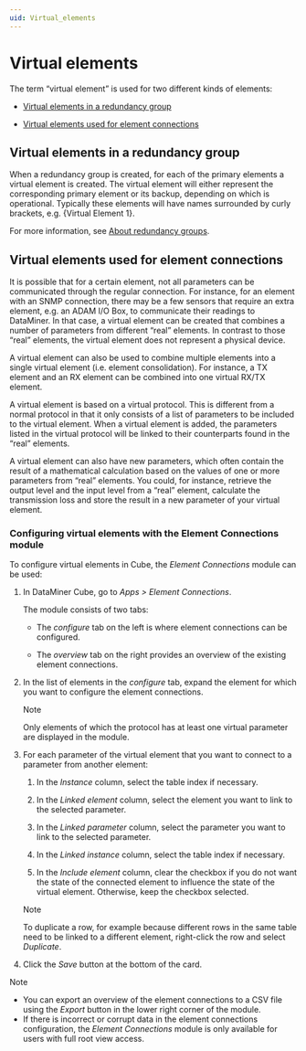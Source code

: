 ```yaml
---
uid: Virtual_elements
---
```


# Virtual elements

The term “virtual element” is used for two different kinds of elements:

- [Virtual elements in a redundancy group](#virtual-elements-in-a-redundancy-group)

- [Virtual elements used for element connections](#virtual-elements-used-for-element-connections)

## Virtual elements in a redundancy group

When a redundancy group is created, for each of the primary elements a virtual element is created. The virtual element will either represent the corresponding primary element or its backup, depending on which is operational. Typically these elements will have names surrounded by curly brackets, e.g. {Virtual Element 1}.

For more information, see [About redundancy groups](xref:About_redundancy_groups).

## Virtual elements used for element connections

It is possible that for a certain element, not all parameters can be communicated through the regular connection. For instance, for an element with an SNMP connection, there may be a few sensors that require an extra element, e.g. an ADAM I/O Box, to communicate their readings to DataMiner. In that case, a virtual element can be created that combines a number of parameters from different “real” elements. In contrast to those “real” elements, the virtual element does not represent a physical device.

A virtual element can also be used to combine multiple elements into a single virtual element (i.e. element consolidation). For instance, a TX element and an RX element can be combined into one virtual RX/TX element.

A virtual element is based on a virtual protocol. This is different from a normal protocol in that it only consists of a list of parameters to be included to the virtual element. When a virtual element is added, the parameters listed in the virtual protocol will be linked to their counterparts found in the “real” elements.

A virtual element can also have new parameters, which often contain the result of a mathematical calculation based on the values of one or more parameters from “real” elements. You could, for instance, retrieve the output level and the input level from a “real” element, calculate the transmission loss and store the result in a new parameter of your virtual element.

### Configuring virtual elements with the Element Connections module

To configure virtual elements in Cube, the *Element Connections* module can be used:

1. In DataMiner Cube, go to *Apps \> Element Connections*.

   The module consists of two tabs:

   - The *configure* tab on the left is where element connections can be configured.

   - The *overview* tab on the right provides an overview of the existing element connections.

1. In the list of elements in the *configure* tab, expand the element for which you want to configure the element connections.

   > [!NOTE]
   > Only elements of which the protocol has at least one virtual parameter are displayed in the module.

1. For each parameter of the virtual element that you want to connect to a parameter from another element:

   1. In the *Instance* column, select the table index if necessary.

   1. In the *Linked element* column, select the element you want to link to the selected parameter.

   1. In the *Linked parameter* column, select the parameter you want to link to the selected parameter.

   1. In the *Linked instance* column, select the table index if necessary.

   1. In the *Include element* column, clear the checkbox if you do not want the state of the connected element to influence the state of the virtual element. Otherwise, keep the checkbox selected.

   > [!NOTE]
   > To duplicate a row, for example because different rows in the same table need to be linked to a different element, right-click the row and select *Duplicate*.

1. Click the *Save* button at the bottom of the card.

> [!NOTE]
>
> - You can export an overview of the element connections to a CSV file using the *Export* button in the lower right corner of the module.
> - If there is incorrect or corrupt data in the element connections configuration, the *Element Connections* module is only available for users with full root view access.
